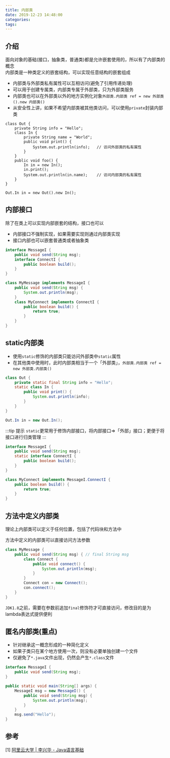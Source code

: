 ```yaml
---
title: 内部类
date: 2019-12-23 14:48:00
categories: 
tags:
---
```

## 介绍
面向对象的基础(接口，抽象类，普通类)都是允许嵌套使用的，所以有了内部类的概念  
内部类是一种类定义的嵌套结构，可以实现任意结构的嵌套组成

- 内部类与外部类私有属性可以互相访问(避免了引用传递处理)
- 可以用于创建专属类，内部类专属于外部类，只为外部类服务
- 内部类也可以在外部类以外的地方实例化对象`外部类.内部类 ref = new 外部类().new 内部类()`
- 从安全性上讲，如果不希望内部类被其他类访问，可以使用`private`封装内部类

```java{6,12,16}
class Out {
    private String info = "Hello";
    class In {
        private String name = "World";
        public void print() {
            System.out.println(info);   // 访问外部类的私有属性
        }
    }
    public void foo() {
        In in = new In();
        in.print();
        System.out.println(in.name);    // 访问内部类的私有属性
    }
}

Out.In in = new Out().new In();
```

## 内部接口
除了在类上可以实现内部嵌套的结构，接口也可以

- 内部接口不强制实现，如果需要实现则通过内部类实现
- 接口内部也可以嵌套普通类或者抽象类

```java
interface MessageI {
    public void send(String msg);
    interface ConnectI {
        public boolean build();
    }
}

class MyMessage implements MessageI {
    public void send(String msg) {
        System.out.println(msg);
    }
    class MyConnect implements ConnectI {
        public boolean build() {
            return true;
        }
    }
}

```

## static内部类
- 使用`static`修饰的内部类只能访问外部类中`static`属性
- 在其他类中使用时，此时内部类相当于一个「外部类」，`外部类.内部类 ref = new 外部类.内部类()`

```java
class Out {
    private static final String info = "Hello";
    static class In {
        public void print() {
            System.out.println(info);
        }
    }
}

Out.In in = new Out.In();
```

:::tip 提示
`static`更常用于修饰内部接口，将内部接口=>「外部」接口；更便于将接口进行归类管理
:::


```java
interface MessageI {
    public void send(String msg);
    static interface ConnectI {
        public boolean build();
    }
}

class MyConnect implements MessageI.ConnectI {
    public boolean build() {
        return true;
    }
}
```

## 方法中定义内部类
理论上内部类可以定义于任何位置，包括了代码块和方法中

方法中定义的内部类可以直接访问方法参数

```java
class MyMessage {
    public void send(String msg) { // final String msg
        class Connect {
            public void connect() {
                System.out.println(msg);
            }
        }
        Connect con = new Connect();
        con.connect();
    }
}
```

`JDK1.8`之前，需要在参数前追加`final`修饰符才可直接访问，修改目的是为lambda表达式提供便利

## 匿名内部类(重点)
- 针对继承这一概念形成的一种简化定义
- 如果子类只在某个地方使用一次，则没有必要单独创建一个文件
- 仅避免了`*.java`文件出现，仍然会产生`*.class`文件

```java
interface MessageI {
    public void send(String msg);
}

public static void main(String[] args) {
    MessageI msg = new MessageI() {
        public void send(String msg) {
            System.out.println(msg);
        }
    }
    msg.send("Hello");
}
```

## 参考
[1] [阿里云大学 | 李兴华 - Java语言基础](https://edu.aliyun.com/roadmap/java?spm=5176.13345299.1392477.3.63ddf153q7QkVf)